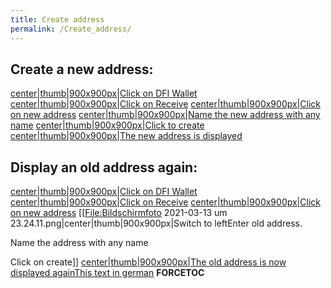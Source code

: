 ```yaml
---
title: Create address
permalink: /Create_address/
---
```


## Create a new address:

[center\|thumb\|900x900px\|Click on DFI
Wallet](/File:Bildschirmfoto_2021-03-13_um_23.13.10.png "wikilink")
[center\|thumb\|900x900px\|Click on
Receive](/File:Bildschirmfoto_2021-03-13_um_23.13.45.png "wikilink")
[center\|thumb\|900x900px\|Click on new
address](/File:Bildschirmfoto_2021-03-13_um_23.14.15.png "wikilink")
[center\|thumb\|900x900px\|Name the new address with any
name](/File:Bildschirmfoto_2021-03-13_um_23.14.42.png "wikilink")
[center\|thumb\|900x900px\|Click to
create](/File:Bildschirmfoto_2021-03-13_um_23.15.19.png "wikilink")
[center\|thumb\|900x900px\|The new address is
displayed](/File:Bildschirmfoto_2021-03-13_um_23.15.57.png "wikilink")

## Display an old address again:

[center\|thumb\|900x900px\|Click on DFI
Wallet](/File:Bildschirmfoto_2021-03-13_um_23.13.10.png "wikilink")
[center\|thumb\|900x900px\|Click on
Receive](/File:Bildschirmfoto_2021-03-13_um_23.13.45.png "wikilink")
[center\|thumb\|900x900px\|Click on new
address](/File:Bildschirmfoto_2021-03-13_um_23.14.15.png "wikilink")
\[\[<File:Bildschirmfoto> 2021-03-13 um
23.24.11.png\|center\|thumb\|900x900px\|Switch to leftEnter old address.

Name the address with any name

Click on create\]\] [center\|thumb\|900x900px\|The old address is now
displayed
again](/File:Bildschirmfoto_2021-03-13_um_23.25.29.png "wikilink")[This
text in german](/Adresse_erstellen "wikilink") __FORCETOC__